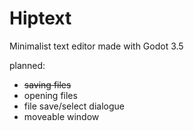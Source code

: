 # Hiptext
Minimalist text editor made with Godot 3.5

planned:
- ~~saving files~~
- opening files
- file save/select dialogue
- moveable window

